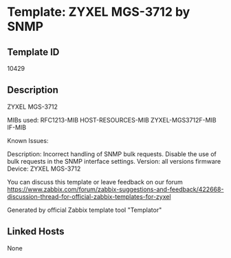 # Template: ZYXEL MGS-3712 by SNMP

## Template ID
10429

## Description
ZYXEL MGS-3712

MIBs used:
RFC1213-MIB
HOST-RESOURCES-MIB
ZYXEL-MGS3712F-MIB
IF-MIB

Known Issues:

  Description: Incorrect handling of SNMP bulk requests. Disable the use of bulk requests in the SNMP interface settings.
  Version: all versions firmware
  Device: ZYXEL MGS-3712

You can discuss this template or leave feedback on our forum https://www.zabbix.com/forum/zabbix-suggestions-and-feedback/422668-discussion-thread-for-official-zabbix-templates-for-zyxel

Generated by official Zabbix template tool "Templator"

## Linked Hosts
None

